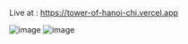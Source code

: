 Live at : https://tower-of-hanoi-chi.vercel.app

![image](https://github.com/TaqiRaza512/Tower-Of-Hanoi/assets/122045573/86643cc5-f221-410e-bbed-15ead6c5c24d)
![image](https://github.com/TaqiRaza512/Tower-Of-Hanoi/assets/122045573/39d455b2-cd3e-4924-b925-9784ecc59ee7)
